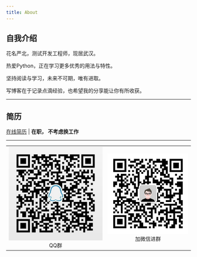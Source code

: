 ```yaml
---
title: About
---
```


## 自我介绍

花名严北，测试开发工程师，现居武汉。

热爱Python，正在学习更多优秀的用法与特性。

坚持阅读与学习，未来不可期，唯有进取。

写博客在于记录点滴经验，也希望我的分享能让你有所收获。

---

## 简历

 [在线简历](https://www.wondercv.com/cvs/95dZ85M/share) | **在职， 不考虑换工作**

---

<table>
<tr>
<td>
<a><center><img src="qqgroup-qrcode.jpg" />QQ群</center></a>
</td>
<td>
<a><center><img src="wechat-qrcode.jpg" />加微信进群</center></a>
</td>
</tr>
</table>
